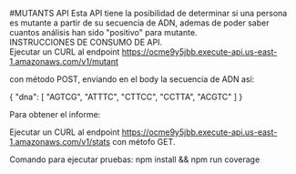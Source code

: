 #MUTANTS API
Esta API tiene la posibilidad de determinar si una persona es mutante a partir de su
secuencia de ADN, ademas de poder saber cuantos análisis han sido "positivo" para mutante.  
INSTRUCCIONES DE CONSUMO DE API.  
Ejecutar un CURL al endpoint https://ocme9y5jbb.execute-api.us-east-1.amazonaws.com/v1/mutant

con método POST, enviando en el body la secuencia de ADN así:

{
    "dna": [
        "AGTCG",
        "ATTTC",
        "CTTCC",
        "CCTTA",
        "ACGTC"
    ]
}

Para obtener el informe:

Ejecutar un CURL al endpoint https://ocme9y5jbb.execute-api.us-east-1.amazonaws.com/v1/stats
con métofo GET.

Comando para ejecutar pruebas:
npm install && npm run coverage


